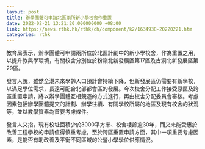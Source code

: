 ```yaml
---
layout: post
title: 辦學團體可申請北區兩所新小學校舍作重置
date: 2022-02-21 13:21:20.000000000 +08:00
link: https://news.rthk.hk/rthk/ch/component/k2/1634938-20220221.htm
categories: rthk
---
```


教育局表示，辦學團體可申請兩所位於北區計劃中的新小學校舍，作為重置之用，以提升教與學環境，有關校舍分別位於粉嶺北新發展區第17區及古洞北新發展區第29區。

發言人說，雖然全港未來學齡人口預計會持續下降，但新發展區仍需要有新學校，以滿足學位需求，長遠可配合北部都會區的發展。今次校舍分配工作接受原區及跨區重置申請，將以辦學團體互相競逐的方式進行，再由校舍分配委員會審核。考慮因素包括辦學團體提交的計劃、辦學往績、有關學校所屬的地區及現有校舍的狀況等，並以教學質素為首要考慮條件。

發言人又指，現有校址面積少於3000平方米、校舍樓齡逾30年，而又未能受惠於改善工程學校的申請值得慎重考慮。至於跨區重置申請方面，其中一項重要考慮因素，是能否有助改善及平衡不同區域的公營小學學位供應情況。
